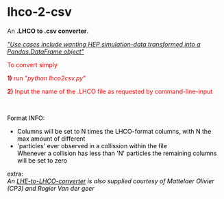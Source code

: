 # lhco-2-csv
<p>An <strong>.LHCO to .csv converter</strong>.</p>
<p><em><span style="text-decoration: underline;">"Use cases include wanting HEP simulation-data transformed into a Pandas.DataFrame object"</span></em></p>
<p><span style="color: #ff0000;">To convert simply </span></p>
<p><span style="color: #ff0000;"><strong>1)</strong> run "<em>python lhco2csv.py</em>" </span></p>
<p><span style="color: #ff0000;"><strong>2)</strong> Input the name of the .LHCO file as requested by command-line-input</span></p>
<p>&nbsp;</p>
<p><span style="color: #000000;">Format INFO:</span></p>
<ul>
<li><span style="color: #000000;">Columns will be set to N times the LHCO-format columns, with N the max amount of different </span></li>
<li><span style="color: #000000;">'particles' ever observed in a collission within the file</span><br /><span style="color: #000000;">Whenever a collision has less than 'N' particles the remaining columns will be set to zero</span></li>
</ul>
<p><span style="color: #000000;">extra:<br /><em>An <span style="text-decoration: underline;">LHE-to-LHCO-converter</span> is also supplied courtesy of Mattelaer Olivier (CP3) and Rogier Van der geer</em></span></p>
